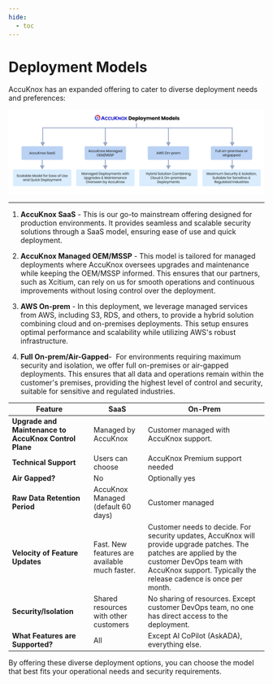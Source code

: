 ```yaml
---
hide:
  - toc
---
```

# Deployment Models

AccuKnox has an expanded offering to cater to diverse deployment needs and preferences:

![Deployment Models](images/deployment-models.jpg)

---

1. **AccuKnox SaaS** - This is our go-to mainstream offering designed for production environments. It provides seamless and scalable security solutions through a SaaS model, ensuring ease of use and quick deployment.

2. **AccuKnox Managed OEM/MSSP** - This model is tailored for managed deployments where AccuKnox oversees upgrades and maintenance while keeping the OEM/MSSP informed. This ensures that our partners, such as Xcitium, can rely on us for smooth operations and continuous improvements without losing control over the deployment.

3. **AWS On-prem** - In this deployment, we leverage managed services from AWS, including S3, RDS, and others, to provide a hybrid solution combining cloud and on-premises deployments. This setup ensures optimal performance and scalability while utilizing AWS's robust infrastructure.

4. **Full On-prem/Air-Gapped**-  For environments requiring maximum security and isolation, we offer full on-premises or air-gapped deployments. This ensures that all data and operations remain within the customer's premises, providing the highest level of control and security, suitable for sensitive and regulated industries.

| Feature | SaaS | On-Prem |
| --- | --- | --- |
| **Upgrade and Maintenance to AccuKnox Control Plane** | Managed by AccuKnox | Customer managed with AccuKnox support. |
| **Technical Support** | Users can choose | AccuKnox Premium support needed |
| **Air Gapped?** | No | Optionally yes |
| **Raw Data Retention Period** | AccuKnox Managed (default 60 days) | Customer managed |
| **Velocity of Feature Updates** | Fast. New features are available much faster. | Customer needs to decide. For security updates, AccuKnox will provide upgrade patches. The patches are applied by the customer DevOps team with AccuKnox support. Typically the release cadence is once per month. |
| **Security/Isolation** | Shared resources with other customers | No sharing of resources. Except customer DevOps team, no one has direct access to the deployment. |
| **What Features are Supported?** | All | Except AI CoPilot (AskADA), everything else. |

By offering these diverse deployment options, you can choose the model that best fits your operational needs and security requirements.
